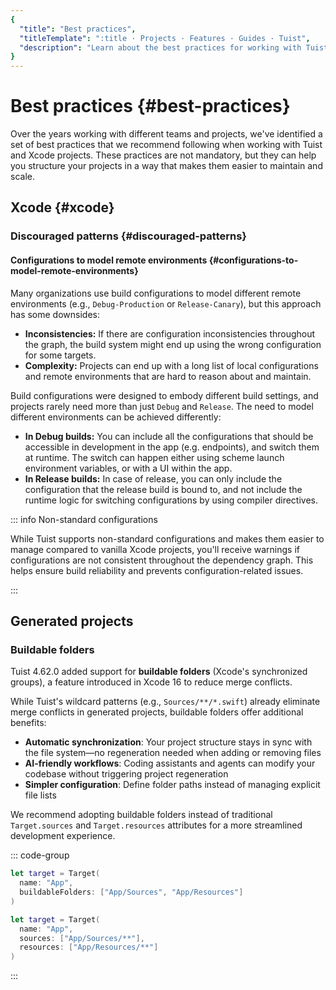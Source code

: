 ```yaml
---
{
  "title": "Best practices",
  "titleTemplate": ":title · Projects · Features · Guides · Tuist",
  "description": "Learn about the best practices for working with Tuist and Xcode projects."
}
---
```

# Best practices {#best-practices}

Over the years working with different teams and projects, we've identified a set
of best practices that we recommend following when working with Tuist and Xcode
projects. These practices are not mandatory, but they can help you structure
your projects in a way that makes them easier to maintain and scale.

## Xcode {#xcode}

### Discouraged patterns {#discouraged-patterns}

#### Configurations to model remote environments {#configurations-to-model-remote-environments}

Many organizations use build configurations to model different remote
environments (e.g., `Debug-Production` or `Release-Canary`), but this approach
has some downsides:

- **Inconsistencies:** If there are configuration inconsistencies throughout the
  graph, the build system might end up using the wrong configuration for some
  targets.
- **Complexity:** Projects can end up with a long list of local configurations
  and remote environments that are hard to reason about and maintain.

Build configurations were designed to embody different build settings, and
projects rarely need more than just `Debug` and `Release`. The need to model
different environments can be achieved differently:

- **In Debug builds:** You can include all the configurations that should be
  accessible in development in the app (e.g. endpoints), and switch them at
  runtime. The switch can happen either using scheme launch environment
  variables, or with a UI within the app.
- **In Release builds:** In case of release, you can only include the
  configuration that the release build is bound to, and not include the runtime
  logic for switching configurations by using compiler directives.

::: info Non-standard configurations
<!-- -->
While Tuist supports non-standard configurations and makes them easier to manage
compared to vanilla Xcode projects, you'll receive warnings if configurations
are not consistent throughout the dependency graph. This helps ensure build
reliability and prevents configuration-related issues.
<!-- -->
:::

## Generated projects

### Buildable folders

Tuist 4.62.0 added support for **buildable folders** (Xcode's synchronized
groups), a feature introduced in Xcode 16 to reduce merge conflicts.

While Tuist's wildcard patterns (e.g., `Sources/**/*.swift`) already eliminate
merge conflicts in generated projects, buildable folders offer additional
benefits:

- **Automatic synchronization**: Your project structure stays in sync with the
  file system—no regeneration needed when adding or removing files
- **AI-friendly workflows**: Coding assistants and agents can modify your
  codebase without triggering project regeneration
- **Simpler configuration**: Define folder paths instead of managing explicit
  file lists

We recommend adopting buildable folders instead of traditional `Target.sources`
and `Target.resources` attributes for a more streamlined development experience.

::: code-group

```swift [With buildable folders]
let target = Target(
  name: "App",
  buildableFolders: ["App/Sources", "App/Resources"]
)
```

```swift [Without buildable folders]
let target = Target(
  name: "App",
  sources: ["App/Sources/**"],
  resources: ["App/Resources/**"]
)
```
<!-- -->
:::

